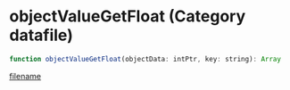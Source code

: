 # objectValueGetFloat (Category datafile)

```js
function objectValueGetFloat(objectData: intPtr, key: string): Array
```

[filename](objectValueGetFloat_m.md ':include')